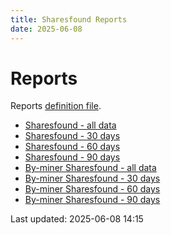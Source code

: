 ```yaml
---
title: Sharesfound Reports
date: 2025-06-08
---
```


# Reports

Reports [definition file](/conf/reports/sharesfound.yml).

* [Sharesfound - all data](/pages/reports/sharesfound/Sharesfound.html)
* [Sharesfound - 30 days](/pages/reports/sharesfound/Sharesfound-30-Days.html)
* [Sharesfound - 60 days](/pages/reports/sharesfound/Sharesfound-60-Days.html)
* [Sharesfound - 90 days](/pages/reports/sharesfound/Sharesfound-90-Days.html)
* [By-miner Sharesfound - all data](/pages/reports/sharesfound/By-miner-Sharesfound.html)
* [By-miner Sharesfound - 30 days](/pages/reports/sharesfound/By-miner-Sharesfound-30-Days.html)
* [By-miner Sharesfound - 60 days](/pages/reports/sharesfound/By-miner-Sharesfound-60-Days.html)
* [By-miner Sharesfound - 90 days](/pages/reports/sharesfound/By-miner-Sharesfound-90-Days.html)

Last updated: 2025-06-08 14:15

